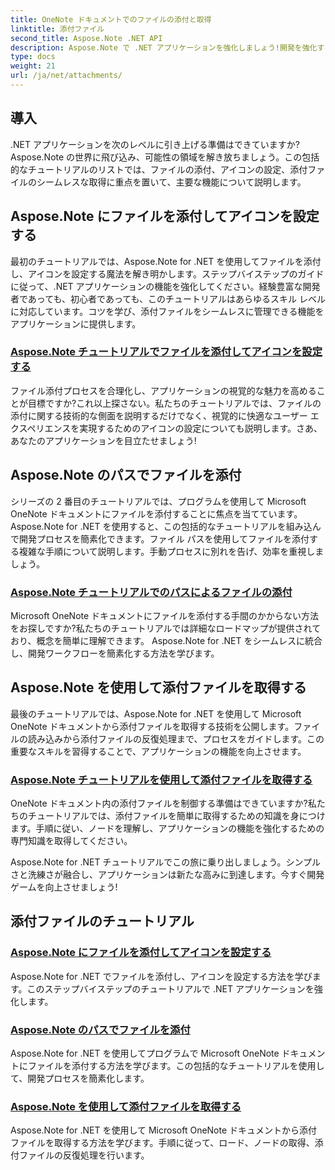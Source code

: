 ```yaml
---
title: OneNote ドキュメントでのファイルの添付と取得
linktitle: 添付ファイル
second_title: Aspose.Note .NET API
description: Aspose.Note で .NET アプリケーションを強化しましょう!開発を強化するために、ファイルの添付、アイコンの設定、添付ファイルの取得に関するチュートリアルを参照してください。
type: docs
weight: 21
url: /ja/net/attachments/
---
```

## 導入

.NET アプリケーションを次のレベルに引き上げる準備はできていますか? Aspose.Note の世界に飛び込み、可能性の領域を解き放ちましょう。この包括的なチュートリアルのリストでは、ファイルの添付、アイコンの設定、添付ファイルのシームレスな取得に重点を置いて、主要な機能について説明します。

## Aspose.Note にファイルを添付してアイコンを設定する
最初のチュートリアルでは、Aspose.Note for .NET を使用してファイルを添付し、アイコンを設定する魔法を解き明かします。ステップバイステップのガイドに従って、.NET アプリケーションの機能を強化してください。経験豊富な開発者であっても、初心者であっても、このチュートリアルはあらゆるスキル レベルに対応しています。コツを学び、添付ファイルをシームレスに管理できる機能をアプリケーションに提供します。

### [Aspose.Note チュートリアルでファイルを添付してアイコンを設定する](./attach-file-set-icon/)
ファイル添付プロセスを合理化し、アプリケーションの視覚的な魅力を高めることが目標ですか?これ以上探さない。私たちのチュートリアルでは、ファイルの添付に関する技術的な側面を説明するだけでなく、視覚的に快適なユーザー エクスペリエンスを実現するためのアイコンの設定についても説明します。さあ、あなたのアプリケーションを目立たせましょう!

## Aspose.Note のパスでファイルを添付
シリーズの 2 番目のチュートリアルでは、プログラムを使用して Microsoft OneNote ドキュメントにファイルを添付することに焦点を当てています。 Aspose.Note for .NET を使用すると、この包括的なチュートリアルを組み込んで開発プロセスを簡素化できます。ファイル パスを使用してファイルを添付する複雑な手順について説明します。手動プロセスに別れを告げ、効率を重視しましょう。

### [Aspose.Note チュートリアルでのパスによるファイルの添付](./attach-file-by-path/)
Microsoft OneNote ドキュメントにファイルを添付する手間のかからない方法をお探しですか?私たちのチュートリアルでは詳細なロードマップが提供されており、概念を簡単に理解できます。 Aspose.Note for .NET をシームレスに統合し、開発ワークフローを簡素化する方法を学びます。

## Aspose.Note を使用して添付ファイルを取得する
最後のチュートリアルでは、Aspose.Note for .NET を使用して Microsoft OneNote ドキュメントから添付ファイルを取得する技術を公開します。ファイルの読み込みから添付ファイルの反復処理まで、プロセスをガイドします。この重要なスキルを習得することで、アプリケーションの機能を向上させます。

### [Aspose.Note チュートリアルを使用して添付ファイルを取得する](./retrieve-attached-files/)
OneNote ドキュメント内の添付ファイルを制御する準備はできていますか?私たちのチュートリアルでは、添付ファイルを簡単に取得するための知識を身につけます。手順に従い、ノードを理解し、アプリケーションの機能を強化するための専門知識を取得してください。

Aspose.Note for .NET チュートリアルでこの旅に乗り出しましょう。シンプルさと洗練さが融合し、アプリケーションは新たな高みに到達します。今すぐ開発ゲームを向上させましょう!
## 添付ファイルのチュートリアル
### [Aspose.Note にファイルを添付してアイコンを設定する](./attach-file-set-icon/)
Aspose.Note for .NET でファイルを添付し、アイコンを設定する方法を学びます。このステップバイステップのチュートリアルで .NET アプリケーションを強化します。
### [Aspose.Note のパスでファイルを添付](./attach-file-by-path/)
Aspose.Note for .NET を使用してプログラムで Microsoft OneNote ドキュメントにファイルを添付する方法を学びます。この包括的なチュートリアルを使用して、開発プロセスを簡素化します。
### [Aspose.Note を使用して添付ファイルを取得する](./retrieve-attached-files/)
Aspose.Note for .NET を使用して Microsoft OneNote ドキュメントから添付ファイルを取得する方法を学びます。手順に従って、ロード、ノードの取得、添付ファイルの反復処理を行います。